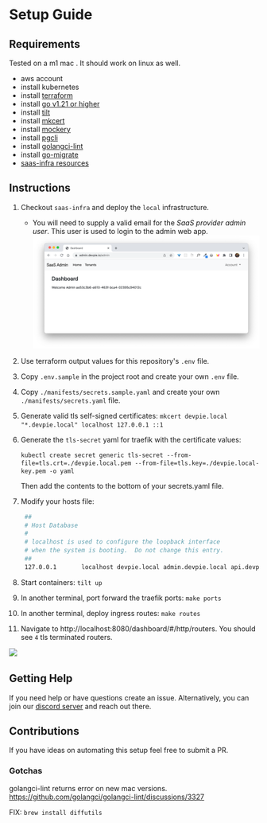 # Setup Guide

## Requirements

Tested on a m1 mac . It should work on linux as well.

- aws account
- install kubernetes
- install [terraform](https://www.terraform.io/)
- install [go v1.21 or higher](https://go.dev/doc/install)
- install [tilt](https://tilt.dev/)
- install [mkcert](https://github.com/FiloSottile/mkcert)
- install [mockery](https://github.com/vektra/mockery)
- install [pgcli](https://www.pgcli.com/)
- install [golangci-lint](https://github.com/golangci/golangci-lint)
- install [go-migrate](https://github.com/golang-migrate/migrate)
- [saas-infra resources](https://github.com/devpies/saas-infra/tree/main/local/saas)

## Instructions 

1. Checkout `saas-infra` and deploy the `local` infrastructure.
   - You will need to supply a valid email for the _SaaS provider admin user_. This user is used to
   login to the admin web app.
   ![](img/admin-webapp.png)
2. Use terraform output values for this repository's `.env` file.
3. Copy `.env.sample` in the project root and create your own `.env` file.
4. Copy `./manifests/secrets.sample.yaml` and create your own `./manifests/secrets.yaml` file.
5. Generate valid tls self-signed certificates: `mkcert devpie.local "*.devpie.local" localhost 127.0.0.1 ::1`
6. Generate the `tls-secret` yaml for traefik with the certificate values: 
   ```
   kubectl create secret generic tls-secret --from-file=tls.crt=./devpie.local.pem --from-file=tls.key=./devpie.local-key.pem -o yaml 
   ```
   Then add the contents to the bottom of your secrets.yaml file.
7. Modify your hosts file:
   ```bash
    ##
    # Host Database
    #
    # localhost is used to configure the loopback interface
    # when the system is booting.  Do not change this entry.
    ##
    127.0.0.1       localhost devpie.local admin.devpie.local api.devpie.local 
    ```
   
8. Start containers: `tilt up`

9. In another terminal, port forward the traefik ports: `make ports`
10. In another terminal, deploy ingress routes: `make routes`
11. Navigate to http://localhost:8080/dashboard/#/http/routers. You should see `4` tls terminated routers.

![](img/traefik.png)

## Getting Help
If you need help or have questions create an issue. Alternatively, you can join our [discord server](https://discord.gg/MeKKvHBKQG) 
and reach out there.

## Contributions
If you have ideas on automating this setup feel free to submit a PR. 

### Gotchas
golangci-lint returns error on new mac versions.
https://github.com/golangci/golangci-lint/discussions/3327

FIX: `brew install diffutils`